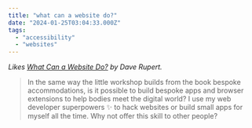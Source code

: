 ```yaml
---
title: "what can a website do?"
date: "2024-01-25T03:04:33.000Z"
tags: 
  - "accessibility"
  - "websites"
---
```


_Likes [What Can a Website Do?](https://daverupert.com/2024/01/what-can-a-website-do/) by Dave Rupert._

> In the same way the little workshop builds from the book bespoke accommodations, is it possible to build bespoke apps and browser extensions to help bodies meet the digital world? I use my web developer superpowers ✨ to hack websites or build small apps for myself all the time. Why not offer this skill to other people?
